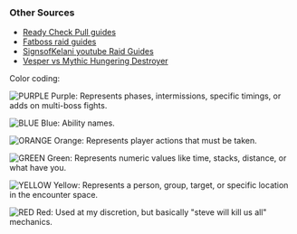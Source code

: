 ### Other Sources
- [Ready Check Pull guides](https://docs.google.com/document/d/1ylS7KVabisugHwhowSBe598Tm9B3_m9NCZrdI6PRcG8/preview?pru=AAABdmd2tpc*yVCV_HeG9v-zdEwIi2Q5cw)
- [Fatboss raid guides](https://www.youtube.com/playlist?list=PLu3dsh6Bc2HVveourJUXSoxUmwpg8IBgr)
- [SignsofKelani youtube Raid Guides](https://www.youtube.com/user/SignsOfKelani)
- [Vesper vs Mythic Hungering Destroyer](https://www.youtube.com/watch?v=rThVClWjY7s&ab_channel=Bradleylarocque)

Color coding:

![PURPLE](https://placehold.it/15/660066/000000?text=+) Purple: Represents phases, intermissions, specific timings, or adds on multi-boss fights.

![BLUE](https://placehold.it/15/0000ff/000000?text=+) Blue: Ability names.

![ORANGE](https://placehold.it/15/cc3300/000000?text=+) Orange: Represents player actions that must be taken.

![GREEN](https://placehold.it/15/003300/000000?text=+) Green: Represents numeric values like time, stacks, distance, or what have you.

![YELLOW](https://placehold.it/15/ffff00/000000?text=+) Yellow: Represents a person, group, target, or specific location in the encounter space.

![RED](https://placehold.it/15/ff0000/000000?text=+)  Red: Used at my discretion, but basically "steve will kill us all" mechanics.

